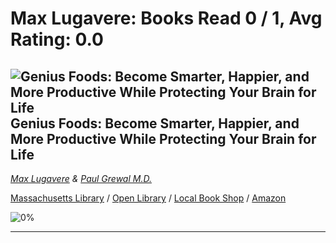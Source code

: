 # Max Lugavere:  Books Read 0 / 1, Avg Rating: 0.0 

## ![Genius Foods: Become Smarter, Happier, and More Productive While Protecting Your Brain for Life](http://books.google.com/books/content?id=dB2VswEACAAJ&printsec=frontcover&img=1&zoom=5&source=gbs_api) Genius Foods: Become Smarter, Happier, and More Productive While Protecting Your Brain for Life
*[Max Lugavere](../authors/MaxLugavere) & [Paul Grewal M.D.](../authors/PaulGrewalMD)*

[Massachusetts Library](https://library.minlib.net/search/i=9780062562852) / [Open Library](https://openlibrary.org/isbn/9780062562852) / [Local Book Shop](https://bookshop.org/book/9780062562852) / [Amazon](https://amazon.com/dp/0062562852)

![0%](https://progress-bar.dev/0) 



---
